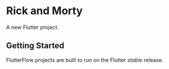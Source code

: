 # Rick and Morty

A new Flutter project.

## Getting Started

FlutterFlow projects are built to run on the Flutter _stable_ release.
